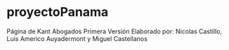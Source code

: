 # proyectoPanama
Página de Kant Abogados 
Primera Versión
Elaborado por: Nicolas Castillo, Luis Americo Auyadermont y Miguel Castellanos
